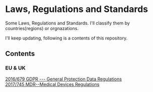 # Laws, Regulations and Standards
Some Laws, Regulations and Standards. I'll classify them by countries(regions) or orgnazations.

I'll keep updating, following is a contents of this repository.

## Contents
### EU & UK
[2016/679 GDPR --- General Protection Data Regulations](https://github.com/DIJUNLIAO/Laws_Regulations_and_Standards/blob/main/EU%26UK/GDPR.pdf)
<br>[2017/745 MDR--Medical Devices Regulations](https://github.com/DIJUNLIAO/Laws_Regulations_and_Standards/blob/main/EU%26UK/EU%202017-745%20MDR%20Medical%20Devices%20Regulations.pdf)


